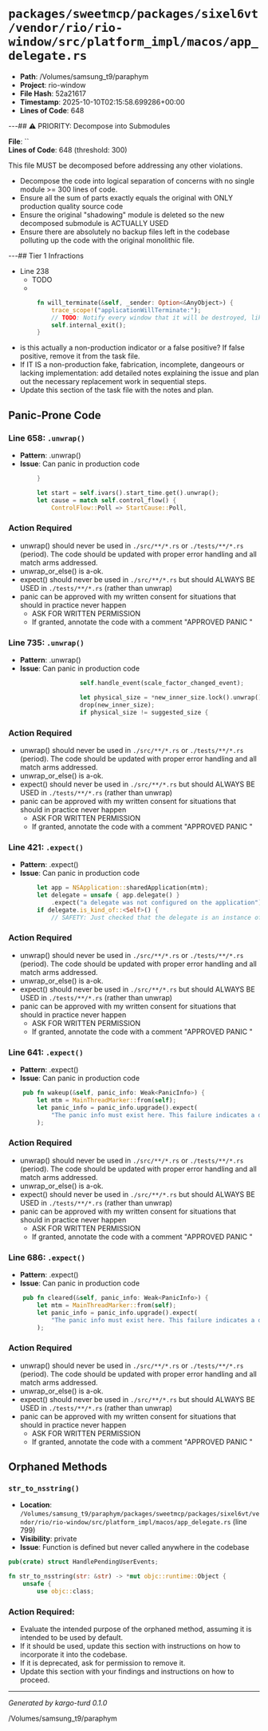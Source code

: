# `packages/sweetmcp/packages/sixel6vt/vendor/rio/rio-window/src/platform_impl/macos/app_delegate.rs`

- **Path**: /Volumes/samsung_t9/paraphym
- **Project**: rio-window
- **File Hash**: 52a21617  
- **Timestamp**: 2025-10-10T02:15:58.699286+00:00  
- **Lines of Code**: 648

---## ⚠️ PRIORITY: Decompose into Submodules

**File**: ``  
**Lines of Code**: 648 (threshold: 300)

This file MUST be decomposed before addressing any other violations.

- Decompose the code into logical separation of concerns with no single module >= 300 lines of code. 
- Ensure all the sum of parts exactly equals the original with ONLY production quality source code
- Ensure the original "shadowing" module is deleted so the new decomposed submodule is ACTUALLY USED
- Ensure there are absolutely no backup files left in the codebase polluting up the code with the original monolithic file.

---## Tier 1 Infractions 


- Line 238
  - TODO
  - 

```rust
        fn will_terminate(&self, _sender: Option<&AnyObject>) {
            trace_scope!("applicationWillTerminate:");
            // TODO: Notify every window that it will be destroyed, like done in iOS?
            self.internal_exit();
        }
```

- is this actually a non-production indicator or a false positive? If false positive, remove it from the task file.
- If IT IS a non-production fake, fabrication, incomplete, dangeours or lacking implementation: add detailed notes explaining the issue and plan out the necessary replacement work in sequential steps. 
- Update this section of the task file with the notes and plan.

## Panic-Prone Code


### Line 658: `.unwrap()`

- **Pattern**: .unwrap()
- **Issue**: Can panic in production code

```rust
        }

        let start = self.ivars().start_time.get().unwrap();
        let cause = match self.control_flow() {
            ControlFlow::Poll => StartCause::Poll,
```

### Action Required

- unwrap() should never be used in `./src/**/*.rs` or `./tests/**/*.rs` (period). The code should be updated with proper error handling and all match arms addressed.
- unwrap_or_else() is a-ok. 
- expect() should never be used in `./src/**/*.rs` but should ALWAYS BE USED in `./tests/**/*.rs` (rather than unwrap)
- panic can be approved with my written consent for situations that should in practice never happen  
  - ASK FOR WRITTEN PERMISSION
  - If granted, annotate the code with a comment "APPROVED PANIC "


### Line 735: `.unwrap()`

- **Pattern**: .unwrap()
- **Issue**: Can panic in production code

```rust
                    self.handle_event(scale_factor_changed_event);

                    let physical_size = *new_inner_size.lock().unwrap();
                    drop(new_inner_size);
                    if physical_size != suggested_size {
```

### Action Required

- unwrap() should never be used in `./src/**/*.rs` or `./tests/**/*.rs` (period). The code should be updated with proper error handling and all match arms addressed.
- unwrap_or_else() is a-ok. 
- expect() should never be used in `./src/**/*.rs` but should ALWAYS BE USED in `./tests/**/*.rs` (rather than unwrap)
- panic can be approved with my written consent for situations that should in practice never happen  
  - ASK FOR WRITTEN PERMISSION
  - If granted, annotate the code with a comment "APPROVED PANIC "


### Line 421: `.expect()`

- **Pattern**: .expect()
- **Issue**: Can panic in production code

```rust
        let app = NSApplication::sharedApplication(mtm);
        let delegate = unsafe { app.delegate() }
            .expect("a delegate was not configured on the application");
        if delegate.is_kind_of::<Self>() {
            // SAFETY: Just checked that the delegate is an instance of `ApplicationDelegate`
```

### Action Required

- unwrap() should never be used in `./src/**/*.rs` or `./tests/**/*.rs` (period). The code should be updated with proper error handling and all match arms addressed.
- unwrap_or_else() is a-ok. 
- expect() should never be used in `./src/**/*.rs` but should ALWAYS BE USED in `./tests/**/*.rs` (rather than unwrap)
- panic can be approved with my written consent for situations that should in practice never happen  
  - ASK FOR WRITTEN PERMISSION
  - If granted, annotate the code with a comment "APPROVED PANIC "


### Line 641: `.expect()`

- **Pattern**: .expect()
- **Issue**: Can panic in production code

```rust
    pub fn wakeup(&self, panic_info: Weak<PanicInfo>) {
        let mtm = MainThreadMarker::from(self);
        let panic_info = panic_info.upgrade().expect(
            "The panic info must exist here. This failure indicates a developer error.",
        );
```

### Action Required

- unwrap() should never be used in `./src/**/*.rs` or `./tests/**/*.rs` (period). The code should be updated with proper error handling and all match arms addressed.
- unwrap_or_else() is a-ok. 
- expect() should never be used in `./src/**/*.rs` but should ALWAYS BE USED in `./tests/**/*.rs` (rather than unwrap)
- panic can be approved with my written consent for situations that should in practice never happen  
  - ASK FOR WRITTEN PERMISSION
  - If granted, annotate the code with a comment "APPROVED PANIC "


### Line 686: `.expect()`

- **Pattern**: .expect()
- **Issue**: Can panic in production code

```rust
    pub fn cleared(&self, panic_info: Weak<PanicInfo>) {
        let mtm = MainThreadMarker::from(self);
        let panic_info = panic_info.upgrade().expect(
            "The panic info must exist here. This failure indicates a developer error.",
        );
```

### Action Required

- unwrap() should never be used in `./src/**/*.rs` or `./tests/**/*.rs` (period). The code should be updated with proper error handling and all match arms addressed.
- unwrap_or_else() is a-ok. 
- expect() should never be used in `./src/**/*.rs` but should ALWAYS BE USED in `./tests/**/*.rs` (rather than unwrap)
- panic can be approved with my written consent for situations that should in practice never happen  
  - ASK FOR WRITTEN PERMISSION
  - If granted, annotate the code with a comment "APPROVED PANIC "

## Orphaned Methods


### `str_to_nsstring()`

- **Location**: `/Volumes/samsung_t9/paraphym/packages/sweetmcp/packages/sixel6vt/vendor/rio/rio-window/src/platform_impl/macos/app_delegate.rs` (line 799)
- **Visibility**: private
- **Issue**: Function is defined but never called anywhere in the codebase

```rust
pub(crate) struct HandlePendingUserEvents;

fn str_to_nsstring(str: &str) -> *mut objc::runtime::Object {
    unsafe {
        use objc::class;
```

### Action Required:

- Evaluate the intended purpose of the orphaned method, assuming it is intended to be used by default.
- If it should be used, update this section with instructions on how to incorporate it into the codebase.
- If it is deprecated, ask for permission to remove it.
- Update this section with your findings and instructions on how to proceed.

---

*Generated by kargo-turd 0.1.0*

/Volumes/samsung_t9/paraphym